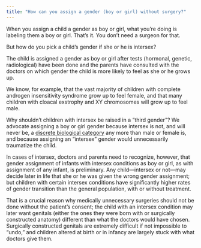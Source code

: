 ```yaml
---
title: "How can you assign a gender (boy or girl) without surgery?"
---
```


<p>When you assign a child a gender as boy or girl, what you&#8217;re doing is labeling them a boy or girl. That&#8217;s it. You don&#8217;t need a surgeon for that.  </p>

<p>But how do you pick a child&#8217;s gender if she or he is intersex?  </p>

<p>The child is assigned a gender as boy or girl after tests (hormonal, genetic, radiological) have been done and the parents have consulted with the doctors on which gender the child is more likely to feel as she or he grows up.  </p>

<p>We know, for example, that the vast majority of children with complete androgen insensitivity syndrome grow up to feel female, and that many children with cloacal exstrophy and XY chromosomes will grow up to feel male.  </p>

<p>Why shouldn&#8217;t children with intersex be raised in a &#8220;third gender&#8221;? We advocate assigning a boy or girl gender because intersex is not, and will never be, a <a href="/faq/what%5C_is%5C_intersex">discrete biological category</a> any more than male or female is, and because assigning an &#8220;intersex&#8221; gender would unnecessarily traumatize the child.  </p>

<p>In cases of intersex, doctors and parents need to recognize, however, that gender assignment of infants with intersex conditions as boy or girl, as with assignment of any infant, is preliminary. Any child&#8212;intersex or not&#8212;may decide later in life that she or he was given the wrong gender assignment; but children with certain intersex conditions have significantly higher rates of gender transition than the general population, with or without treatment.  </p>

<p>That is a crucial reason why medically unnecessary surgeries should not be done without the patient&#8217;s consent; the child with an intersex condition may later want genitals (either the ones they were born with or surgically constructed anatomy) different than what the doctors would have chosen. Surgically constructed genitals are extremely difficult if not impossible to &#8220;undo,&#8221; and children altered at birth or in infancy are largely stuck with what doctors give them.</p>